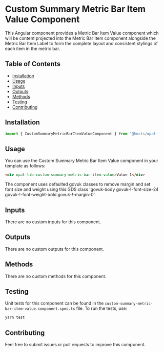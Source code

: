 # Custom Summary Metric Bar Item Value Component

This Angular component provides a Metric Bar Item Value component which will be content projected into the Metric Bar Item component alongside the Metric Bar Item Label to form the complete layout and consistent stylings of each item in the metric bar.

## Table of Contents

- [Installation](#installation)
- [Usage](#usage)
- [Inputs](#inputs)
- [Outputs](#outputs)
- [Methods](#methods)
- [Testing](#testing)
- [Contributing](#contributing)

## Installation

```typescript
import { CustomSummaryMetricBarItemValueComponent } from '@hmcts/opal-frontend-common/components/custom/custom-summary-metric-bar/custom-summary-metric-bar-item/custom-summary-metric-bar-item-value';
```

## Usage

You can use the Custom Summary Metric Bar Item Value component in your template as follows:

```html
<div opal-lib-custom-summary-metric-bar-item-value>Value 1</div>
```

The component uses defaulted govuk classes to remove margin and set font size and weight using this GDS class 'govuk-body govuk-!-font-size-24 govuk-!-font-weight-bold govuk-!-margin-0'.

## Inputs

There are no custom inputs for this component.

## Outputs

There are no custom outputs for this component.

## Methods

There are no custom methods for this component.

## Testing

Unit tests for this component can be found in the `custom-summary-metric-bar-item-value.component.spec.ts` file. To run the tests, use:

```bash
yarn test
```

## Contributing

Feel free to submit issues or pull requests to improve this component.
